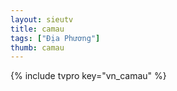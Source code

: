 ```yaml
---
layout: sieutv
title: camau
tags: ["Địa Phương"]
thumb: camau
---
```

{% include tvpro key="vn_camau" %}